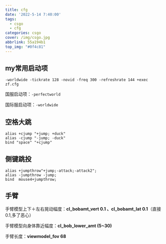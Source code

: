 ```yaml
---
title: cfg
date: '2022-5-14 7:40:00'
tags:
  - csgo
  - cfg
categories: csgo
cover: /img/csgo.jpg
abbrlink: 55a194b1
top_img: "#0f4c81"
---
```


## my常用启动项

```
-worldwide -tickrate 128 -novid -freq 300 -refreshrate 144 +exec zf.cfg
```

国服启动项：`-perfectworld` 

国际服启动项：`-worldwide`

## 空格大跳
```
alias +cjump "+jump; +duck" 
alias -cjump "-jump; -duck" 
bind "space" "+cjump"
```

## 侧键跳投
```
alias +jumpthrow"+jump;-attack;-attack2";
alias -jumpthrow -jump;
bind  mouse4+jumpthrow;
```
## 手臂
手臂模型上下＋左右晃动幅度：**cl_bobamt_vert 0.1 、cl_bobamt_lat 0.1**（直接0.1,多了恶心）

手臂模型向身体靠近幅度：**cl_bob_lower_amt (5~30)**

手臂长度：**viewmodel_fov 68**

